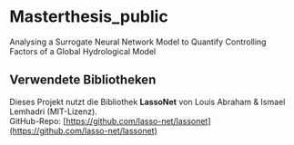# Masterthesis_public
 Analysing a Surrogate Neural Network Model to Quantify Controlling Factors of a Global Hydrological Model

 ## Verwendete Bibliotheken
Dieses Projekt nutzt die Bibliothek **LassoNet** von Louis Abraham & Ismael Lemhadri (MIT-Lizenz).  
GitHub-Repo: [https://github.com/lasso-net/lassonet](https://github.com/lasso-net/lassonet)  

